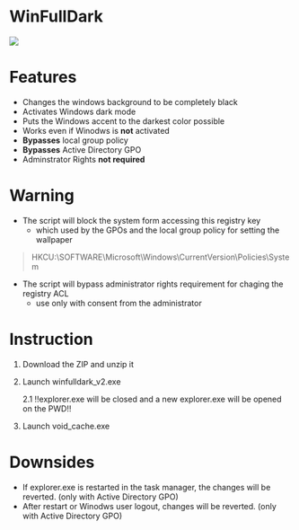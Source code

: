 # WinFullDark

![](https://cdn.iconscout.com/icon/free/png-256/microsoft-windows-2-761692.png)

Features
=============

- Changes the windows background to be completely black
- Activates Windows dark mode
- Puts the Windows accent to the darkest color possible
- Works even if Winodws is **not** activated 
- **Bypasses** local group policy
- **Bypasses** Active Directory GPO
- Adminstrator Rights **not required**

Warning
=============
+ The script will block the system form accessing this registry key
	+ which used by the GPOs and the local group policy for setting the wallpaper
> HKCU:\SOFTWARE\Microsoft\Windows\CurrentVersion\Policies\System
	
+ The script will bypass administrator rights requirement for chaging the registry ACL
	+ use only with consent from the administrator


Instruction
=============
1. Download the ZIP and unzip it
2. Launch winfulldark_v2.exe

	2.1 !!explorer.exe will be closed and a new explorer.exe will be opened on the PWD!!
3. Launch void_cache.exe

Downsides
=============
- If explorer.exe is restarted in the task manager, the changes will be reverted. (only with Active Directory GPO)
- After restart or Winodws user logout, changes will be reverted. (only with Active Directory GPO)

